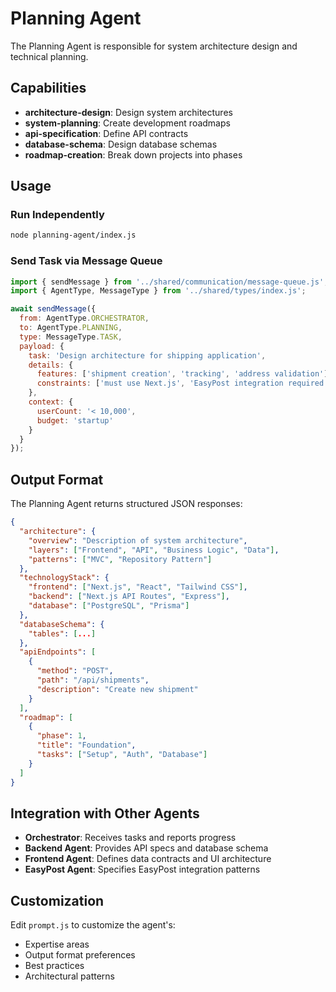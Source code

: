 # Planning Agent

The Planning Agent is responsible for system architecture design and technical planning.

## Capabilities

- **architecture-design**: Design system architectures
- **system-planning**: Create development roadmaps
- **api-specification**: Define API contracts
- **database-schema**: Design database schemas
- **roadmap-creation**: Break down projects into phases

## Usage

### Run Independently
```bash
node planning-agent/index.js
```

### Send Task via Message Queue
```javascript
import { sendMessage } from '../shared/communication/message-queue.js';
import { AgentType, MessageType } from '../shared/types/index.js';

await sendMessage({
  from: AgentType.ORCHESTRATOR,
  to: AgentType.PLANNING,
  type: MessageType.TASK,
  payload: {
    task: 'Design architecture for shipping application',
    details: {
      features: ['shipment creation', 'tracking', 'address validation'],
      constraints: ['must use Next.js', 'EasyPost integration required']
    },
    context: {
      userCount: '< 10,000',
      budget: 'startup'
    }
  }
});
```

## Output Format

The Planning Agent returns structured JSON responses:

```json
{
  "architecture": {
    "overview": "Description of system architecture",
    "layers": ["Frontend", "API", "Business Logic", "Data"],
    "patterns": ["MVC", "Repository Pattern"]
  },
  "technologyStack": {
    "frontend": ["Next.js", "React", "Tailwind CSS"],
    "backend": ["Next.js API Routes", "Express"],
    "database": ["PostgreSQL", "Prisma"]
  },
  "databaseSchema": {
    "tables": [...]
  },
  "apiEndpoints": [
    {
      "method": "POST",
      "path": "/api/shipments",
      "description": "Create new shipment"
    }
  ],
  "roadmap": [
    {
      "phase": 1,
      "title": "Foundation",
      "tasks": ["Setup", "Auth", "Database"]
    }
  ]
}
```

## Integration with Other Agents

- **Orchestrator**: Receives tasks and reports progress
- **Backend Agent**: Provides API specs and database schema
- **Frontend Agent**: Defines data contracts and UI architecture
- **EasyPost Agent**: Specifies EasyPost integration patterns

## Customization

Edit `prompt.js` to customize the agent's:
- Expertise areas
- Output format preferences
- Best practices
- Architectural patterns
